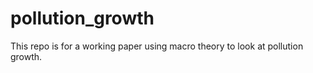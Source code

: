# pollution_growth

This repo is for a working paper using macro theory to look at pollution growth.
